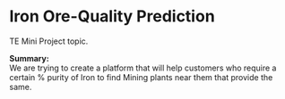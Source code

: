 # Iron Ore-Quality Prediction

TE Mini Project topic. 

<b>Summary:</b><br>
We are trying to create a platform that will help customers who require a certain % purity of Iron to find Mining plants near them that provide the same.

